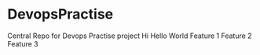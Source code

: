 # DevopsPractise
Central Repo for Devops Practise project
Hi
Hello
World
Feature 1
Feature 2
Feature 3

